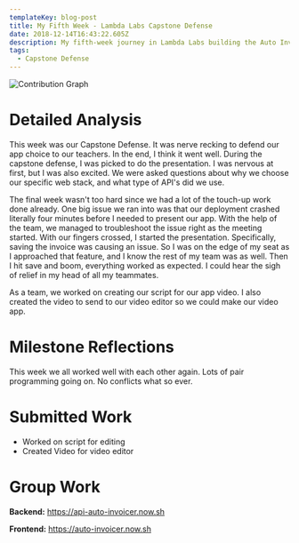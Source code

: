 ```yaml
---
templateKey: blog-post
title: My Fifth Week - Lambda Labs Capstone Defense
date: 2018-12-14T16:43:22.605Z
description: My fifth-week journey in Lambda Labs building the Auto Invoicer!!
tags:
  - Capstone Defense
---
```

![Contribution Graph](/img/contributiongrap111418.png)

# Detailed Analysis

This week was our Capstone Defense. It was nerve recking to defend our app choice to our teachers. In the end, I think it went well. During the capstone defense, I was picked to do the presentation. I was nervous at first, but I was also excited. We were asked questions about why we choose our specific web stack, and what type of API's did we use. 

The final week wasn't too hard since we had a lot of the touch-up work done already. One big issue we ran into was that our deployment crashed literally four minutes before I needed to present our app. With the help of the team, we managed to troubleshoot the issue right as the meeting started. With our fingers crossed, I started the presentation. Specifically, saving the invoice was causing an issue. So I was on the edge of my seat as I approached that feature, and I know the rest of my team was as well. Then I hit save and boom, everything worked as expected. I could hear the sigh of relief in my head of all my teammates. 

As a team, we worked on creating our script for our app video. I also created the video to send to our video editor so we could make our video app. 

# Milestone Reflections

This week we all worked well with each other again. Lots of pair programming going on. No conflicts what so ever.

# Submitted Work

* Worked on script for editing
* Created Video for video editor

# Group Work

**Backend:** <https://api-auto-invoicer.now.sh>

**Frontend:** <https://auto-invoicer.now.sh>
